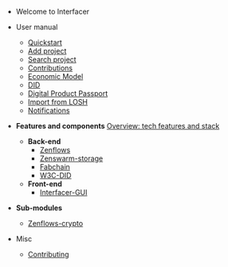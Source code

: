 - Welcome to Interfacer

<!---
- Technology
  - **List of tech features**
	- [Feature1](https://github.com/LedgerProject/Anastasis)
	- [Feature2](https://github.com/LedgerProject/e_privacycentralapp) --->


<!--- Future manual, page by page	
  - [Intro](/pages/user-manual-intro.md)
  - [Sign up](/pages/user-manual-signup.md)
 --->


- User manual
  - [Quickstart](/pages/user-manual/quickstart.md)
  - [Add project](/pages/user-manual/add-project.md)
  - [Search project](/pages/user-manual/search-project.md)
  - [Contributions](/pages/user-manual/contributions.md)
  - [Economic Model](/pages/user-manual/economic-model.md)
  - [DID](/pages/user-manual/did.md)
  - [Digital Product Passport](/pages/user-manual/dpp.md)
  - [Import from LOSH](/pages/user-manual/import-losh.md)
  - [Notifications](/pages/user-manual/notifications.md)

- **Features and components**
[Overview: tech features and stack](/pages/components.md)
  - **Back-end**
	- [Zenflows](/pages/zenflows.md)
	- [Zenswarm-storage](/pages/zenswarm-storage.md)
	- [Fabchain](/pages/fabchain.md)
	- [W3C-DID](https://new.dyne.org/W3C-DID/#/)
  - **Front-end**
	- [Interfacer-GUI](/pages/interfacer-gui.md)
<!---	- [Loshifacer](/pages/loshifacer.md) --->

  - **Sub-modules**
	- [Zenflows-crypto](/pages/zenflows-crypto.md)
  
- Misc
  - [Contributing](/general/contributing.md)


<!--- Comments here --->
